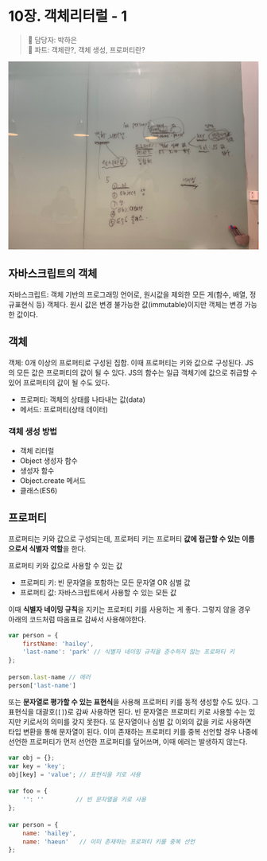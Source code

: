 # 10장. 객체리터럴 - 1

> 👩‍ 담당자: 박하은<br/>
> 📝 파트: 객체란?, 객체 생성, 프로퍼티란?

![10-1-박하은-칠판사진](../img/10-1-박하은칠판.jpeg)

## 자바스크립트의 객체

자바스크립트: 객체 기반의 프로그래밍 언어로, 원시값을 제외한 모든 게(함수, 배열, 정규표현식 등) 객체다.
원시 값은 변경 불가능한 값(immutable)이지만 객체는 변경 가능한 값이다.

## 객체

객체: 0개 이상의 프로퍼티로 구성된 집합. 이때 프로퍼티는 키와 값으로 구성된다.
JS의 모든 값은 프로퍼티의 값이 될 수 있다. JS의 함수는 일급 객체기에 값으로 취급할 수 있어
프로퍼티의 값이 될 수도 있다.

- 프로퍼티: 객체의 상태를 나타내는 값(data)
- 메서드: 프로퍼티(상태 데이터)

### 객체 생성 방법

- 객체 리터럴
- Object 생성자 함수
- 생성자 함수
- Object.create 메서드
- 클래스(ES6)

## 프로퍼티

프로퍼티는 키와 값으로 구성되는데, 프로퍼티 키는 프로퍼티 **값에 접근할 수 있는 이름으로서 식별자 역할**을 한다.

프로퍼티 키와 값으로 사용할 수 있는 값
- 프로퍼티 키: 빈 문자열을 포함하는 모든 문자열 OR 심벌 값
- 프로퍼티 값: 자바스크립트에서 사용할 수 있는 모든 값

이때 **식별자 네이밍 규칙**을 지키는 프로퍼티 키를 사용하는 게 좋다. 
그렇지 않을 경우 아래의 코드처럼 따옴표로 감싸서 사용해야한다.

```js
var person = {
    firstName: 'hailey',
    'last-name': 'park' // 식별자 네이밍 규칙을 준수하지 않는 프로퍼티 키
};

person.last-name // 에러
person['last-name']
```

또는 **문자열로 평가할 수 있는 표현식**을 사용해 프로퍼티 키를 동적 생성할 수도 있다.
그 표현식을 대괄호(`[]`)로 감싸 사용하면 된다.
빈 문자열은 프로퍼티 키로 사용할 수는 있지만 키로서의 의미를 갖지 못한다.
또 문자열이나 심벌 값 이외의 값을 키로 사용하면 타입 변환을 통해 문자열이 된다.
이미 존재하는 프로퍼티 키를 중복 선언할 경우 나중에 선언한 프로퍼티가
먼저 선언한 프로퍼티를 덮어쓰며, 이때 에러는 발생하지 않는다.

```js
var obj = {};
var key = 'key';
obj[key] = 'value'; // 표현식을 키로 사용

var foo = {
    '': ''         // 빈 문자열을 키로 사용
};

var person = {
    name: 'hailey',
    name: 'haeun'   // 이미 존재하는 프로퍼티 키를 중복 선언
};
```
